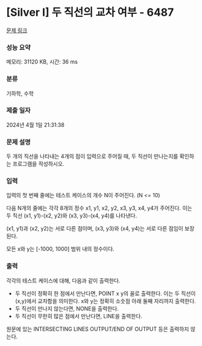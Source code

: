# [Silver I] 두 직선의 교차 여부 - 6487 

[문제 링크](https://www.acmicpc.net/problem/6487) 

### 성능 요약

메모리: 31120 KB, 시간: 36 ms

### 분류

기하학, 수학

### 제출 일자

2024년 4월 1일 21:31:38

### 문제 설명

<p>두 개의 직선을 나타내는 4개의 점이 입력으로 주어질 때, 두 직선이 만나는지를 확인하는 프로그램을 작성하시오.</p>

### 입력 

 <p>입력의 첫 번째 줄에는 테스트 케이스의 개수 N이 주어진다. (N <= 10)</p>

<p>다음 N개의 줄에는 각각 8개의 정수 x1, y1, x2, y2, x3, y3, x4, y4가 주어진다. 이는 두 직선 (x1, y1)-(x2, y2)와 (x3, y3)-(x4, y4)를 나타낸다.</p>

<p>(x1, y1)과 (x2, y2)는 서로 다른 점이며, (x3, y3)와 (x4, y4)는 서로 다른 점임이 보장된다.</p>

<p>모든 x와 y는 [-1000, 1000] 범위 내의 정수이다.</p>

### 출력 

 <p>각각의 테스트 케이스에 대해, 다음과 같이 출력한다.</p>

<ul>
	<li>두 직선이 정확히 한 점에서 만난다면, POINT x y의 꼴로 출력한다. 이는 두 직선이 (x,y)에서 교차함을 의미한다. x와 y는 정확히 소숫점 아래 둘째 자리까지 출력한다.</li>
	<li>두 직선이 만나지 않는다면, NONE을 출력한다.</li>
	<li>두 직선이 무한히 많은 점에서 만난다면,  LINE을 출력한다.</li>
</ul>

<p>원문에 있는 INTERSECTING LINES OUTPUT/END OF OUTPUT 등은 출력하지 않는다.</p>

